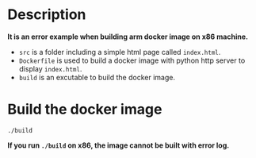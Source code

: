 # Description


__It is an error example when building arm docker image on x86 machine.__

* `src` is a folder including a simple html page called `index.html`.
* `Dockerfile` is used to build a docker image with python http server to display `index.html`.
* `build` is an excutable to build the docker image.  

# Build the docker image 

```
./build
```

__If you run `./build` on x86, the image cannot be built with error log.__
